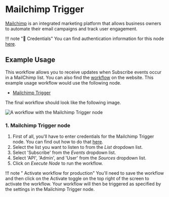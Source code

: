 # Mailchimp Trigger

[Mailchimp](https://mailchimp.com/) is an integrated marketing platform that allows business owners to automate their email campaigns and track user engagement.

!!! note "🔑 Credentials"
    You can find authentication information for this node [here](/workflow/integrations/credentials/mailchimp/).



## Example Usage

This workflow allows you to receive updates when Subscribe events occur in a MailChimp list. You can also find the [workflow](https://WF².io/workflows/516) on the website. This example usage workflow would use the following node.
- [Mailchimp Trigger]()

The final workflow should look like the following image.

![A workflow with the Mailchimp Trigger node](/_images/integrations/trigger-nodes/mailchimptrigger/workflow.png)


### 1. Mailchimp Trigger node

1. First of all, you'll have to enter credentials for the Mailchimp Trigger node. You can find out how to do that [here](/workflow/integrations/credentials/mailchimp/).
2. Select the list you want to listen to from the *List* dropdown list.
3. Select 'Subscribe' from the *Events* dropdown list.
4. Select 'API', 'Admin', and 'User' from the *Sources* dropdown list.
5. Click on *Execute Node* to run the workflow.

!!! note " Activate workflow for production"
    You'll need to save the workflow and then click on the Activate toggle on the top right of the screen to activate the workflow. Your workflow will then be triggered as specified by the settings in the Mailchimp Trigger node.


